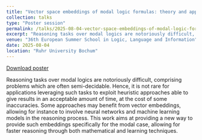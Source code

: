 ```yaml
---
title: "Vector space embeddings of modal logic formulas: theory and application"
collection: talks
type: "Poster session"
permalink: /talks/2025-08-04-vector-space-embeddings-of-modal-logic-formulas
excerpt: "Reasoning tasks over modal logics are notoriously difficult, comprising problems which are often semi-decidable. Hence, it is not rare for applications leveraging such tasks to exploit heuristic approaches able to give results in an acceptable amount of time, at the cost of some inaccuracies. Some approaches may benefit from vector embeddings, allowing for instance to involve neural networks and machine learning models in the reasoning process. This work aims at providing a new way to provide such embeddings specifically for the modal case, allowing for faster reasoning through both mathematical and learning techniques."
venue: "36th European Summer School in Logic, Language and Information"
date: 2025-08-04
location: "Ruhr University Bochum"
---
```


[Download poster](http://alberto-paparella.github.io/files/ESSLLI25_poster.pdf)

Reasoning tasks over modal logics are notoriously difficult, comprising problems
which are often semi-decidable. Hence, it is not rare for applications leveraging such tasks
to exploit heuristic approaches able to give results in an acceptable amount of time, at the
cost of some inaccuracies. Some approaches may benefit from vector embeddings, allowing for
instance to involve neural networks and machine learning models in the reasoning process.
This work aims at providing a new way to provide such embeddings specifically for the modal
case, allowing for faster reasoning through both mathematical and learning techniques.
